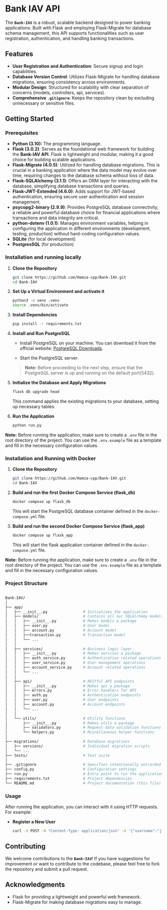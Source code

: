 # Bank IAV API

The **`Bank-IAV`** is a robust, scalable backend designed to power banking applications. Built with Flask and employing Flask-Migrate for database schema management, this API supports functionalities such as user registration, authentication, and handling banking transactions.

## **Features**

- **User Registration and Authentication**: Secure signup and login capabilities.
- **Database Version Control**: Utilizes Flask-Migrate for handling database migrations, ensuring consistency across environments.
- **Modular Design**: Structured for scalability with clear separation of concerns (models, controllers, api, services).
- **Comprehensive `.gitignore`**: Keeps the repository clean by excluding unnecessary or sensitive files.

## **Getting Started**

### **Prerequisites**

- **Python (3.10):** The programming language.
- **Flask (3.0.2)**: Serves as the foundational web framework for building the **Bank-IAV API**. Flask is lightweight and modular, making it a good choice for building scalable applications.
- **Flask-Migrate (4.0.5)**: Utilized for handling database migrations. This is crucial in a banking application where the data model may evolve over time, requiring changes to the database schema without loss of data.
- **Flask-SQLAlchemy (3.1.1)**: Offers an ORM layer for interacting with the database, simplifying database transactions and queries.
- **Flask-JWT-Extended (4.6.0)**: Adds support for JWT-based authentication, ensuring secure user authentication and session management.
- **psycopg2-binary (2.9.9)**: Provides PostgreSQL database connectivity, a reliable and powerful database choice for financial applications where transactions and data integrity are critical.
- **python-dotenv (1.0.1)**: Manages environment variables, helping in configuring the application in different environments (development, testing, production) without hard-coding configuration values.
- **SQLite** (for local development)
- **PostgresSQL** (for production)

### **Installation and running locally**

1. **Clone the Repository**

    ```bash
    git clone https://github.com/Hamza-cpp/Bank-IAV.git
    cd Bank-IAV
    ```

2. **Set Up a Virtual Environment and activate it**

    ```bash
    python3 -m venv .venv
    source .venv/bin/activate 
    ```

3. **Install Dependencies**

    ```bash
    pip install -r requirements.txt
    ```

4. **Install and Run PostgreSQL**

    - Install PostgreSQL on your machine. You can download it from the official website: [PostgreSQL Downloads](https://www.postgresql.org/download/).

    - Start the PostgreSQL server.

    > **Note:** Before proceeding to the next step, ensure that the PostgreSQL server is up and running on the default port(5432).

5. **Initialize the Database and Apply Migrations**

    ```bash
    flask db upgrade head
    ```

    This command applies the existing migrations to your database, setting up necessary tables.

6. **Run the Application**

    ```bash
    python run.py
    ```

**Note:** Before running the application, make sure to create a `.env` file in the root directory of the project. You can use the `.env.example` file as a template and fill in the necessary configuration values.

### **Installation and Running with Docker**

 1. **Clone the Repository**

     ```bash
     git clone https://github.com/Hamza-cpp/Bank-IAV.git
     cd Bank-IAV
     ```

 2. **Build and run the first Docker Compose Service (flask_db)**

     ```bash
     docker compose up flask_db
     ```

    This will start the PostgreSQL database container defined in the `docker-compose.yml` file.
 3. **Build and run the second Docker Compose Service (flask_app)**

     ```bash
     docker compose up flask_app
     ```

    This will start the flask application container defined in the `docker-compose.yml` file.

**Note:** Before running the application, make sure to create a `.env` file in the root directory of the project. You can use the `.env.example` file as a template and fill in the necessary configuration values.

### **Project Structure**

```bash

Bank-IAV/
│
├── app/
│   ├── __init__.py                # Initializes the application
│   ├── models/                    # Contains all our SQLAlchemy models
│   │   ├── __init__.py            # Makes models a package
│   │   ├── user.py                # User model
│   │   ├── account.py             # Account model
│   │   ├──transaction.py          # Transaction model
│   │   └── ...
│   │
│   ├── services/                  # Business logic layer
│   │   ├── __init__.py            # Makes services a package
│   │   ├── auth_service.py        # Authentication related operations
│   │   ├── user_service.py        # User management operations
│   │   ├── account_service.py     # Account related operations
│   │   └── ...
│   │
│   ├── api/                       # RESTful API endpoints
│   │   ├── __init__.py            # Makes api a package
│   │   ├── errors.py              # Error handlers for API
│   │   ├── auth.py                # Authentication endpoints
│   │   ├── user.py                # User endpoints
│   │   ├── account.py             # Account endpoints
│   │   └── ...
│   │
│   └── utils/                     # Utility functions
│       ├── __init__.py            # Makes utils a package
│       ├── validators.py          # Request data validation functions
│       └── helpers.py             # Miscellaneous helper functions
│ 
├── migrations/                    # Database migrations
│   ├── versions/                  # Individual migration scripts
│   └── ...
├── tests/                         # Test suite
│
├── .gitignore                     # Specifies intentionally untracked files to ignore
├── config.py                      # Configuration settings
├── run.py                         # Entry point to run the application
├── requirements.txt               # Project dependencies
└── README.md                      # Project documentation (this file)
```

### **Usage**

After running the application, you can interact with it using HTTP requests. For example:

- **Register a New User**

    ```bash
    curl -X POST -H "Content-Type: application/json" -d '{"username":"john_doe", "email":"john@example.com", "password":"123456"}' http://127.0.0.1:5000/api/v1/auth/register
    ```

## **Contributing**

We welcome contributions to the **`Bank-IAV`**! If you have suggestions for improvement or want to contribute to the codebase, please feel free to fork the repository and submit a pull request.

## **Acknowledgments**

- Flask for providing a lightweight and powerful web framework.
- Flask-Migrate for making database migrations easy to manage.
